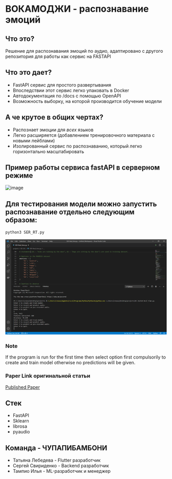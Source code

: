 # ВОКАМОДЖИ - распознавание эмоций

## Что это?

Решение для распознавания эмоций по аудио,
адаптировано с другого репозитория для работы как сервис на FASTAPI

## Что это дает?
- FastAPI сервис для простого развертывания 
- Впоследствии этот сервис легко упаковать в Docker
- Автодокументация по /docs с помощью OpenAPI
- Возможность выборку, на которой производится обучение модели

## А че крутое в общих чертах? 
- Распознает эмоции для *всех* языков
- Легко расширяется (добавлением тренировочного материала с новыми лейблами)
- Изолированный сервис по распознаванию, который легко горизонтально масштабировать

## Пример работы сервиса fastAPI в серверном режиме

![image](https://user-images.githubusercontent.com/53406289/193424237-49767ae2-9367-4e73-b3bf-c4adf8d6dfe1.png)

## Для тестирования модели можно запустить распознавание отдельно следующим образом:

```bash
python3 SER_RT.py
```

![Result.png](./Result.PNG)

### Note
If the program is run for the first time then select option first compulsorily to create and train model otherwise no predictions will be given.

### Paper Link оригинальной статьи
<a href="https://www.irjet.net/archives/V8/i6/IRJET-V8I6496.pdf"> Published Paper </a>

## Стек
- FastAPI
- Sklearn
- librosa
- pyaudio

## Команда - ЧУПАПИБАМБОНИ
- Татьяна Лебедева - Flutter разработчик
- Сергей Свириденко - Backend разработчик
- Тампио Илья - ML-разработчик и менеджер


